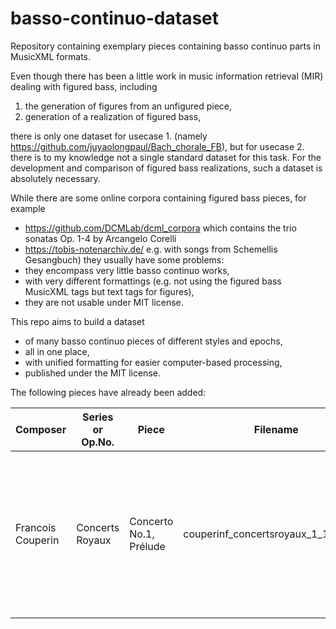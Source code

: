 # basso-continuo-dataset
Repository containing exemplary pieces containing basso continuo parts in MusicXML formats.

Even though there has been a little work in music information retrieval (MIR)
dealing with figured bass, including

 1. the generation of figures from an unfigured piece,
 2. generation of a realization of figured bass,

there is only one dataset for usecase 1. (namely
https://github.com/juyaolongpaul/Bach_chorale_FB),
but for usecase 2. there is to my knowledge not a single standard dataset for this task.
For the development and comparison of figured bass realizations, such a dataset
is absolutely necessary.

While there are some online corpora containing figured bass pieces, for example

 * https://github.com/DCMLab/dcml_corpora which contains the trio sonatas
Op. 1-4 by Arcangelo Corelli
 * https://tobis-notenarchiv.de/ e.g. with songs from Schemellis Gesangbuch)
they usually have some problems:
 * they encompass very little basso continuo works,
 * with very different formattings (e.g. not using the figured bass MusicXML tags but text tags for figures),
 * they are not usable under MIT license.

This repo aims to build a dataset
 * of many basso continuo pieces of different styles and epochs,
 * all in one place,
 * with unified formatting for easier computer-based processing,
 * published under the MIT license.

The following pieces have already been added:

| Composer          | Series or Op.No. | Piece                  | Filename                             | Contributor      | Reviewed (Yes / No) | Remarks                                                                                  | Source Description                                   | Source Link (if found online)                      |
|-------------------|------------------|------------------------|--------------------------------------|------------------|---------------------|------------------------------------------------------------------------------------------|------------------------------------------------------|----------------------------------------------------|
| Francois Couperin | Concerts Royaux  | Concerto No.1, Prélude | couperinf_concertsroyaux_1_1_prelude | Tristan Repolusk | No                  | The piece is apparently so complex that Musescore 3.6 exported the MusicXML with errors. | First edition. Paris: l'Autheur, Boyvin, etc., 1722. | https://imslp.org/wiki/Special:ReverseLookup/60621 |
